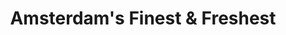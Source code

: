 ---
title: "Amsterdam's Finest & Freshest"
url: /new-york/amsterdams-finest-and-freshest/
shop: convenience
---